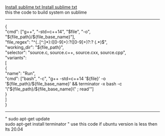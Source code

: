 <a href="https://www.compromath.com/2017/07/install-sublime-text-3-ubuntu-terminal.html"> Install sublime txt </a>
<a href=""> Install sublime txt </a>
<br>
this the code to build system on sublime 
<br>
<p style="color: red">
<hr>
{<br>
"cmd": ["g++", "-std=c++14", "$file", "-o", "${file_path}/${file_base_name}"],<br>
"file_regex": "^(..[^:]*):([0-9]+):?([0-9]+)?:? (.*)$",<br>
"working_dir": "${file_path}",<br>
"selector": "source.c, source.c++, source.cxx, source.cpp",<br>
"variants":<br>
[<br>
{<br>
"name": "Run",<br>
"cmd": ["bash", "-c", "g++ -std=c++14 '${file}' -o '${file_path}/${file_base_name}' && terminator -x bash -c '\"${file_path}/${file_base_name}\" ; read'"]<br>
}<br>
]<br>
}<br>
</p>
<hr>
<p> " sudo apt-get update <br>
sudo apt-get install terminator " use this code if ubuntu version is less then lts 20.04 </p>

